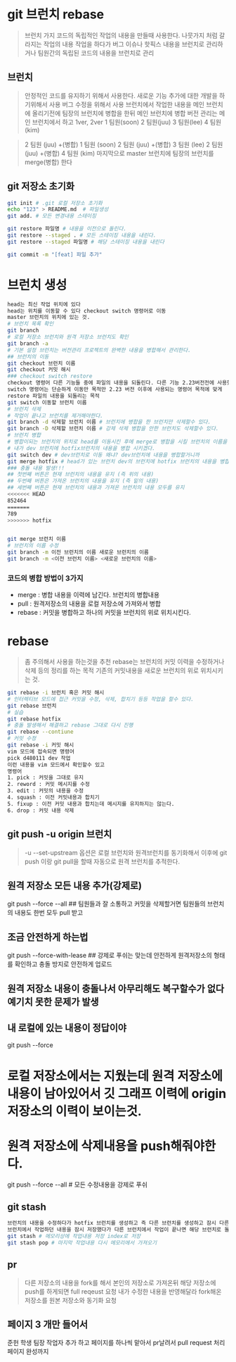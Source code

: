 # git 브런치 rebase

> 브런치 가지
> 코드의 독립적인 작업의 내용을 만들때 사용한다.
> 나뭇가지 처럼 갈라지는 작업의 내용
> 작업을 하다가 버그 이슈나 핫픽스 내용을 브런치로 관리하거나 팀원간의 독립된 코드의 내용을 브런치로 관리

## 브런치
> 안정적인 코드를 유지하기 위해서 사용한다.
> 새로운 기능 추가에 대한 개발을 하기위해서 사용
> 버그 수정을 위해서 사용
> 브런치에서 작업한 내용을 메인 브런치에 올리기전에 팀장의 브런치에 병합을 한뒤 메인 브런치에 병합
> 버전 관리는 메인 브런치에서 하고 1ver, 2ver
> 1 팀원(soon) 2 팀원(juu) 3 팀원(lee) 4 팀원(kim)

> 2 팀원 (juu) +(병합) 1 팀원 (soon)
> 2 팀원 (juu) +(병합) 3 팀원 (lee)
> 2 팀원 (juu) +(병합) 4 팀원 (kim)
> 마지막으로 master 브런치에 팀장의 브런치를 merge(병합) 한다

## git 저장소 초기화
```sh
git init # .git 로컬 저장소 초기화 
echo "123" > README.md  # 파일생성
git add. # 모든 변경내용 스테이징

git restore 파일명 # 내용을 이전으로 돌린다.
git restore --staged . # 모든 스테이징 내용을 내린다.
git restore --staged 파일명 # 해당 스테이징 내용을 내린다

git commit -m "[feat] 파일 추가"
```

# 브런치 생성
```sh
head는 최신 작업 위치에 있다
head는 위치를 이동할 수 있다 checkout switch 명령어로 이동
master 브런치의 위치에 있는 것.
# 브런치 목록 확인
git branch
# 로컬 저장소 브런치와 원격 저장소 브런치도 확인
git branch -a
# 기본 설정 브런치는 버전관리 프로젝트의 완벽한 내용을 병합해서 관리한다.
## 브런치의 이동
git checkout 브런치 이름
git checkout 커밋 해시
### checkout switch restore
checkout 명령어 다른 기능들 중에 파일의 내용을 되돌린다. 다른 기능 2.23버전전에 사용했던 명령어
switch 명령어는 단순하게 이동만 목적만 2.23 버전 이후에 사용되는 명령어 목적에 맞게
restore 파일의 내용을 되돌리는 목적
git switch 이동할 브런치 이름
# 브런치 삭제
# 작업이 끝나고 브런치를 제거해야한다.
git branch -d 삭제할 브런치 이름 # 브런치에 병합을 한 브런치만 삭제할수 있다.
git branch -D 삭제할 브런치 이름 # 강제 삭제 병합을 안한 브런치도 삭제할수 있다.
# 브런치 병합
# 병합이되는 브런치의 위치로 head를 이동시킨 후에 merge로 병합을 시킬 브런치의 이름을 작성해서 내용을 가져온다
# 내가 dev 브런치에 hotfix브런치의 내용을 병합 시키겠다.
git switch dev # dev브런치로 이동 왜냐? dev브런치에 내용을 병합할거니까
git merge hotfix # head가 있는 브런치 dev의 브런치에 hotfix 브런치의 내용을 병합한다. 병합한 커밋 내용을 작성하면서 병합한다.
### 충돌 내용 발생!!!
## 첫번째 버튼은 현재 브런치의 내용을 유지 (즉 위의 내용)
## 두번째 버튼은 가져온 브런치의 내용을 유지 (즉 밑의 내용)
## 세번째 버튼은 현재 브런치의 내용과 가져온 브런치의 내용 모두를 유지
<<<<<<< HEAD
852464
=======
789
>>>>>>> hotfix


git merge 브런치 이름
# 브런치의 이름 수정
git branch -m 이전 브런치의 이름 새로운 브런치의 이름
git branch -m <이전 브런치 이름> <새로운 브런치의 이름>
```
### 코드의 병합 방법이 3가지
- merge : 병합 내용을 이력에 남긴다. 브런치의 병합내용
- pull : 원격저장소의 내용을 로컬 저장소에 가져와서 병합
- rebase : 커밋을 병합하고 하나의 커밋을 브런치의 위로 위치시킨다.
# rebase
> 좀 주의해서 사용을 하는것을 추천
> rebase는 브런치의 커밋 이력을 수정하거나 삭제 등의 정리를 하는 목적 기존의 커밋내용을 새로운 브런치의 위로 위치시키는 것.
```sh
git rebase -i 브런치 혹은 커밋 해시
# 인터렉티브 모드에 접근 커밋을 수정, 삭제, 합치기 등등 작업을 할수 있다.
git rebase 브런치
# 실습
git rebase hotfix
# 충돌 발생해서 해결하고 rebase 그대로 다시 진행
git rebase --contiune
# 커밋 수정
git rebase -i 커밋 해시
vim 모드에 접속되면 명령어
pick d480111 dev 작업
이런 내용을 vim 모드에서 확인할수 있고
명령어
1. pick : 커밋을 그대로 유지
2. reword : 커밋 메시지를 수정
3. edit : 커밋의 내용을 수정
4. squash : 이전 커밋내용과 합치기
5. fixup : 이전 커밋 내용과 합치는데 메시지를 유지하지는 않는다.
6. drop : 커밋 내용 삭제
```

## git push -u origin 브런치
> -u  --set-upstream 옵션은 로컬 브런치와 원격브런치를 동기화해서 이후에 git push 이랑 git pull을 할때 자동으로 원격 브런치를 추적한다.
## 원격 저장소 모든 내용 추가(강제로)
git push --force --all ## 팀원들과 잘 소통하고 커밋을 삭제할거면 팀원들의 브런치의 내용도 한번 모두 pull 받고
## 조금 안전하게 하는법
git push --force-with-lease ## 강제로 푸쉬는 맞는데 안전하게 원격저장소의 형태를 확인하고 충돌 방지로 안전하게 업로드
## 원격 저장소 내용이 충돌나서 아무리해도 복구할수가 없다 예기치 못한 문제가 발생
## 내 로컬에 있는 내용이 정답이야
git push --force
# 로컬 저장소에서는 지웠는데 원격 저장소에 내용이 남아있어서 깃 그래프 이력에 origin 저장소의 이력이 보이는것.
# 원격 저장소에 삭제내용을 push해줘야한다.
git push --force --all # 모든 수정내용을 강제로 푸쉬

## git stash
```sh
브런치의 내용을 수정하다가 hotfix 브런치를 생성하고 즉 다른 브런치를 생성하고 잠시 다른브런치로 이동해서 작업을 해야하는 경우
브런치에서 작업하던 내용을 잠시 저장했다가 다른 브런치에서 작업이 끝나면 해당 브런치로 돌아와서 이어서 작업 진행 가능
git stash # 메모리상에 작업내용 저장 index로 저장
git stash pop # 마지막 작업내용 다시 메모리에서 가져오기
```
## pr
> 다른 저장소의 내용을 fork를 해서 본인의 저장소로 가져온뒤
> 해당 저장소에 push를 하게되면 full reqeust 요청 내가 수정한 내용을 반영해달라
> fork해온 저장소를 원본 저장소와 동기화 요청

## 페이지 3 개만 들어서
준헌 학생 팀장 작업자 추가 하고
페이지를 하나씩 맡아서
pr날려서 pull request 처리 페이지 완성까지